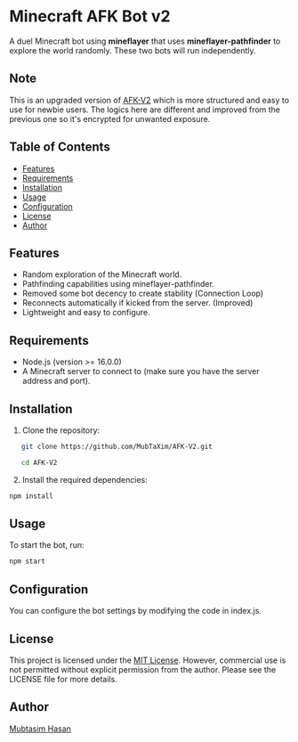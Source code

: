 # Minecraft AFK Bot v2

A duel Minecraft bot using **mineflayer** that uses **mineflayer-pathfinder** to explore the world randomly. These two bots will run independently.

## Note
This is an upgraded version of [AFK-V2](https://github.com/MubTaXim/AFK-V2/) which is more structured and easy to use for newbie users. The logics here are different and improved from the previous one so it's encrypted for unwanted exposure.

## Table of Contents

- [Features](#features)
- [Requirements](#requirements)
- [Installation](#installation)
- [Usage](#usage)
- [Configuration](#configuration)
- [License](#license)
- [Author](#author)

## Features

- Random exploration of the Minecraft world.
- Pathfinding capabilities using mineflayer-pathfinder.
- Removed some bot decency to create stability (Connection Loop)
- Reconnects automatically if kicked from the server. (Improved)
- Lightweight and easy to configure.

## Requirements

- Node.js (version >= 16.0.0)
- A Minecraft server to connect to (make sure you have the server address and port).

## Installation

1. Clone the repository:
```bash
   git clone https://github.com/MubTaXim/AFK-V2.git
```
```bash
   cd AFK-V2
```
2. Install the required dependencies:
  ```bash
 npm install
```
## Usage

To start the bot, run:

```bash
npm start
```
## Configuration

You can configure the bot settings by modifying the code in index.js.

## License

This project is licensed under the [MIT License](LICENSE). However, commercial use is not permitted without explicit permission from the author. Please see the LICENSE file for more details.

## Author

[Mubtasim Hasan](https://github.com/MubTaXim)



